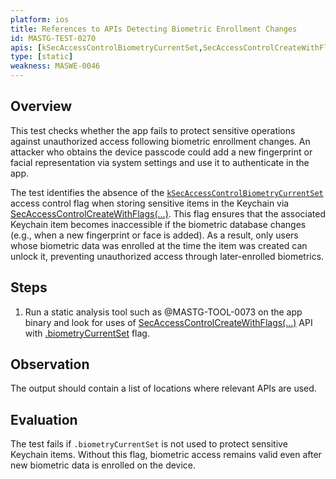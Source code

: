 ```yaml
---
platform: ios
title: References to APIs Detecting Biometric Enrollment Changes
id: MASTG-TEST-0270
apis: [kSecAccessControlBiometryCurrentSet,SecAccessControlCreateWithFlags]
type: [static]
weakness: MASWE-0046
---
```


## Overview

This test checks whether the app fails to protect sensitive operations against unauthorized access following biometric enrollment changes. An attacker who obtains the device passcode could add a new fingerprint or facial representation via system settings and use it to authenticate in the app.

The test identifies the absence of the [`kSecAccessControlBiometryCurrentSet`](https://developer.apple.com/documentation/security/secaccesscontrolcreateflags/biometrycurrentset) access control flag when storing sensitive items in the Keychain via [SecAccessControlCreateWithFlags(...)](https://developer.apple.com/documentation/security/secaccesscontrolcreatewithflags(_:_:_:_:)). This flag ensures that the associated Keychain item becomes inaccessible if the biometric database changes (e.g., when a new fingerprint or face is added). As a result, only users whose biometric data was enrolled at the time the item was created can unlock it, preventing unauthorized access through later-enrolled biometrics.

## Steps

1. Run a static analysis tool such as @MASTG-TOOL-0073 on the app binary and look for uses of [SecAccessControlCreateWithFlags(...)](https://developer.apple.com/documentation/security/secaccesscontrolcreatewithflags(_:_:_:_:)) API with [.biometryCurrentSet](https://developer.apple.com/documentation/security/secaccesscontrolcreateflags/biometrycurrentset) flag.

## Observation

The output should contain a list of locations where relevant APIs are used.

## Evaluation

The test fails if `.biometryCurrentSet` is not used to protect sensitive Keychain items. Without this flag, biometric access remains valid even after new biometric data is enrolled on the device.
